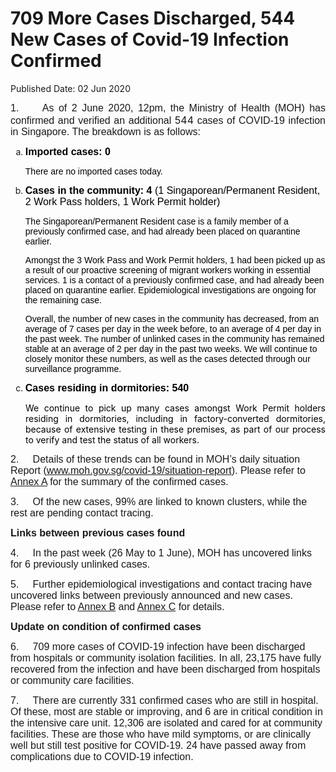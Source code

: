 <html>
    <meta http-equiv="Content-Type" content="text/html; charset=utf-8"/>
    <meta charset="utf-8"/>
    <title>709 More Cases Discharged, 544 New Cases of Covid-19 Infection Confirmed</title>
    <body><h1>709 More Cases Discharged, 544 New Cases of Covid-19 Infection Confirmed</h1>
    <p>Published Date: 02 Jun 2020</p> <p style="text-align: justify;"><span style="font-size: 12pt; font-family: Arial;">1.&nbsp; &nbsp; &nbsp;As of 2 June 2020, 12pm, the Ministry of Health (MOH) has confirmed and verified an additional </span><span style="font-size: 12pt;">544 </span><span style="font-size: 12pt; font-family: Arial;">cases of COVID-19 infection in Singapore</span><span style="font-size: 12pt; font-family: Arial;">. The breakdown is as follows:</span><span style="font-family: Arial, sans-serif; font-size: 12pt;"></span></p> <ol style="list-style-type: lower-alpha;"><li><strong><span style="color: windowtext; font-size: 12pt; font-family: Arial, sans-serif;">Imported cases: 0</span></strong><p><span style="color: windowtext; font-family: Arial, sans-serif;">There are no imported cases today.</span><span style="color: windowtext; font-family: Arial, sans-serif; font-size: 12pt;"></span></p></li><li><strong><span style="color: windowtext; font-size: 12pt; font-family: Arial, sans-serif;">Cases in the community: 4 </span></strong><span style="color: windowtext; font-size: 12pt; font-family: Arial, sans-serif;">(1 Singaporean/Permanent Resident, 2 Work Pass holders, 1 Work Permit holder)</span><p><span style="color: windowtext; font-family: Arial, sans-serif;">The Singaporean/Permanent Resident case is a family member of a previously confirmed case, and had already been placed on quarantine earlier.</span></p><p><span style="color: windowtext; font-family: Arial, sans-serif;">Amongst the 3 Work Pass and Work Permit holders, 1 had been picked up as a result of our proactive screening of migrant workers working in essential services. 1</span><span style="color: windowtext; font-family: Arial, sans-serif;"> is a contact of a previously confirmed case, and had already been placed on quarantine earlier. Epidemiological investigations are ongoing for the remaining case.</span></p><p><span style="color: windowtext; font-family: Arial, sans-serif;">Overall, the number of new cases in the community has decreased, from an average of 7 cases per day in the week before, to an average of 4 per day in the past week.</span><span style="color: windowtext; font-family: Arial, sans-serif;"> </span><span style="color: windowtext; font-size: 10pt; font-family: Arial, sans-serif;">The </span><span style="color: windowtext; font-family: Arial, sans-serif;">number of unlinked cases in the community has remained stable at an average of 2 per day in the past two weeks.&nbsp;</span><span style="color: windowtext; font-family: Arial, sans-serif;">We will continue to closely monitor these numbers, as well as the cases detected through our surveillance programme.</span></p></li><li><strong><span style="color: windowtext; font-size: 12pt; font-family: Arial, sans-serif;">Cases residing in dormitories: 540</span></strong></li></ol> <p style="margin: 0cm 0cm 0.0001pt 18pt; text-align: justify;"><span style="color: windowtext;">We continue to pick up many cases amongst Work Permit holders residing in dormitories, including in factory-converted dormitories, because of extensive testing in these premises, as part of our process to verify and test the status of all workers.<br></span></p> <p><span style="font-size: 12pt; font-family: Arial, sans-serif;">2.&nbsp; &nbsp; &nbsp;</span><span style="font-size: 12pt; font-family: Arial, sans-serif;">Details of these trends can be found in MOH’s daily situation Report</span><span style="font-size: 12pt; font-family: Arial, sans-serif;"> (</span><a href="http://www.moh.gov.sg/covid-19/situation-report"><span style="font-size: 12pt; font-family: Arial, sans-serif;">www.moh.gov.sg/covid-19/situation-report</span></a><span style="font-size: 12pt; font-family: Arial, sans-serif;">). Please refer to <u><a href="/docs/librariesprovider5/default-document-library/annex-ae1b6c5f89c8f4a9bbde7f9d946867225.pdf?sfvrsn=5b2f1009_0" title="Annex A">Annex A</a></u> for the summary of the confirmed cases.</span></p><p><p><span style="font-size: 12pt; font-family: Arial, sans-serif;">3.&nbsp; &nbsp; &nbsp;</span><span style="font-family: Arial, sans-serif; font-size: 12pt;">Of the new cases, 99% are linked to known clusters, while the rest are pending contact tracing.</span><span style="font-family: Arial, sans-serif; font-size: 12pt;"></span></p></p><p><p><strong><span style="font-size: 12pt; font-family: Arial, sans-serif;">Links between previous cases found</span></strong><span style="font-family: Arial, sans-serif; font-size: 12pt;"></span></p></p><p><span style="font-size: 12pt; font-family: Arial, sans-serif;">4.&nbsp; &nbsp; &nbsp;In the past week (26 May to 1 June), MOH has uncovered links for 6 previously unlinked case</span><span style="font-size: 12pt; font-family: Arial, sans-serif;">s.</span><span style="font-family: Arial, sans-serif; font-size: 12pt;"></span></p><p><span style="font-size: 12pt; font-family: Arial, sans-serif;">5.&nbsp; &nbsp; &nbsp;Further epidemiological investigations and contact tracing have uncovered links between previously announced and new cases. Please refer to <u><a href="/docs/librariesprovider5/default-document-library/annex-bb3778e8351624b0ca1e130a4db90e06d.pdf?sfvrsn=a83fe90b_0" title="Annex B">Annex B</a></u> and <u><a href="/docs/librariesprovider5/default-document-library/annex-c702fa74995a64014a5dd074c2e8cb0f5.pdf?sfvrsn=14665cdc_0" title="Annex C">Annex C</a></u> for details.</span></p><p><strong><span style="font-size: 12pt; font-family: Arial, sans-serif;">Update on condition of confirmed cases</span></strong><br></p><p><span style="font-size: 12pt; font-family: Arial, sans-serif;">6.&nbsp; &nbsp; &nbsp;</span><span style="font-family: Arial, sans-serif; font-size: 12pt;">709 more cases of COVID-19 infection have been discharged from hospitals or community isolation facilities. In all, 23,175 have fully recovered from the infection and have been discharged from hospitals or community care facilities.</span></p> <p><span style="font-size: 12pt; font-family: Arial, sans-serif;">7.&nbsp; &nbsp; &nbsp;</span><span style="font-family: Arial, sans-serif; font-size: 12pt;">There are currently 331 confirmed cases who are still in hospital. Of these, most are stable or improving, and 6 are in critical condition in the intensive care unit. 12,306 are isolated and cared for at community facilities. These are those who have mild symptoms, or are clinically well but still test positive for COVID-19. 24 have passed away from complications due to COVID-19 infection.</span></p></body>
</html>